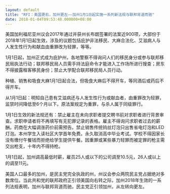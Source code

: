 ```yaml
---
layout: default
title: "RFI：美国更右，加州更左——加州1月1日起实施一系列新法规与联邦背道而驰"
date: 2018-01-04T09:53:48.000000+08:00
---
```


美国加利福尼亚州议会2017年通过并获州长布朗签署的法案近900项，大部份于2018年1月1日起生效，涉及的议题包括庇护非法移民、大麻合法化、艾滋病人与人发生性行为和献血由重罪改为轻罪，等等。

1月1日起，加州正式成为庇护州，各地警察不得询问人们的移民身分或参与联邦移民局执法行动；联邦移民局人员需手持法庭命令才能进入工作场所进行搜查；房东不得披露租客移民身份；禁止大学配合联邦移民局人员行动。

种植、销售和吸食大麻1月1日起合法，但吸食大麻后不得开车，等同酒后或药后不得开车。

从1月1日起：明知自己患有艾滋病还与人发生性行为或献血者，由重罪改为轻罪，监禁时间降低至6个月以下。原法案规定为重罪，与杀人属于同级罪行。

1月1日生效的新法规还有：禁止雇主在未向求职者提交聘书前对求职者进行背景审查。求职申请者将不再填写有无犯罪记录的表格。雇主不得询问求职者过去的薪酬。药商在大幅调涨药价前需预告。禁止销售传统钨丝灯泡只出售省电灯泡和LED灯泡。本州学生入读社区大学首年免费。永久取消高中毕业考试。学校不得因家长没有缴付午餐钱而拒绝给学生提供午餐。因重罪或某些暴力轻罪而被定罪的枪主需交出枪支，十年内不得持枪。

1月1日起，加州调高最低时薪，雇员25人或以下的公司调至10.5元，26人或以上的调至11元。

美国人口最多的加州，是民主党完全执政的州，州议会参众两院民主党占据绝对多数席位。当此共和党的联邦政府正引领美国向右转之际，加州2018年生效的一系列法规表明，加州与联邦背道而驰，民主党正引领加州，从左转向更左。

